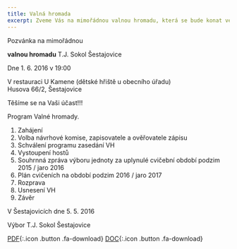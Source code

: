 ```yaml
---
title: Valná hromada
excerpt: Zveme Vás na mimořádnou valnou hromadu, která se bude konat ve středu 1. června v 19:00 v restauraci U Kamene
---
```


Pozvánka na mimořádnou

**valnou hromadu** T.J. Sokol Šestajovice

Dne 1. 6. 2016 v 19:00

V restauraci U Kamene (dětské hřiště u obecního úřadu)  
Husova 66/2, Šestajovice

Těšíme se na Vaši účast!!!

Program Valné hromady.

1. Zahájení
2. Volba návrhové komise, zapisovatele a ověřovatele zápisu
3. Schválení programu zasedání VH
4. Vystoupení hostů
5. Souhrnná zpráva výboru jednoty za uplynulé cvičební období podzim 2015 / jaro 2016
6. Plán cvičeních na období podzim 2016 / jaro 2017
7. Rozprava
8. Usnesení VH
9. Závěr


V Šestajovicích dne 5. 5. 2016

Výbor T.J. Sokol Šestajovice

[PDF]({{relative}}/files/2016-05-14-pozvanka-na-valnou-hromadu.pdf){:.icon .button .fa-download}
[DOC]({{relative}}/files/2016-05-14-pozvanka-na-valnou-hromadu.doc){:.icon .button .fa-download}
